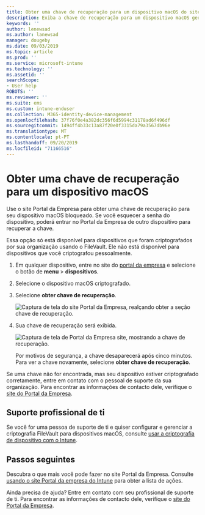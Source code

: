 ```yaml
---
title: Obter uma chave de recuperação para um dispositivo macOS do site Portal da Empresa do Intune
description: Exiba a chave de recuperação para um dispositivo macOS gerenciado e registrado.
keywords: ''
author: lenewsad
ms.author: lanewsad
manager: dougeby
ms.date: 09/03/2019
ms.topic: article
ms.prod: ''
ms.service: microsoft-intune
ms.technology: ''
ms.assetid: ''
searchScope:
- User help
ROBOTS: ''
ms.reviewer: ''
ms.suite: ems
ms.custom: intune-enduser
ms.collection: M365-identity-device-management
ms.openlocfilehash: 37f76f0e4a382dc356f6d5994c31178ad6f496df
ms.sourcegitcommit: 1494ff4b33c13a87f20e0f3315da79a3567db96e
ms.translationtype: MT
ms.contentlocale: pt-PT
ms.lasthandoff: 09/20/2019
ms.locfileid: "71166516"
---
```

# <a name="get-a-recovery-key-for-a-macos-device"></a>Obter uma chave de recuperação para um dispositivo macOS

Use o site Portal da Empresa para obter uma chave de recuperação para seu dispositivo macOS bloqueado. Se você esquecer a senha do dispositivo, poderá entrar no Portal da Empresa de outro dispositivo para recuperar a chave.  

Essa opção só está disponível para dispositivos que foram criptografados por sua organização usando o FileVault. Ele não está disponível para dispositivos que você criptografou pessoalmente.

1. Em qualquer dispositivo, entre no site do [portal da empresa](https://portal.manage.microsoft.com) e selecione o botão de **menu** > **dispositivos**.  
2. Selecione o dispositivo macOS criptografado.  
3. Selecione **obter chave de recuperação**.  

    ![Captura de tela do site Portal da Empresa, realçando obter a seção chave de recuperação.](./media/1907-recovery2-cpweb-intune.PNG)  

4. Sua chave de recuperação será exibida.

    ![Captura de tela de Portal da Empresa site, mostrando a chave de recuperação.](./media/1907-recovery-cpweb-intune.PNG)  

    Por motivos de segurança, a chave desaparecerá após cinco minutos. Para ver a chave novamente, selecione **obter chave de recuperação**.

Se uma chave não for encontrada, mas seu dispositivo estiver criptografado corretamente, entre em contato com o pessoal de suporte da sua organização. Para encontrar as informações de contacto dele, verifique o [site do Portal da Empresa](https://go.microsoft.com/fwlink/?linkid=2010980).  

## <a name="it-pro-support"></a>Suporte profissional de ti

Se você for uma pessoa de suporte de ti e quiser configurar e gerenciar a criptografia FileVault para dispositivos macOS, consulte [usar a criptografia de dispositivo com o Intune](https://docs.microsoft.com/intune/encrypt-devices.md).

## <a name="next-steps"></a>Passos seguintes

Descubra o que mais você pode fazer no site Portal da Empresa. Consulte [usando o site Portal da empresa do Intune](using-the-intune-company-portal-website.md) para obter a lista de ações.  

Ainda precisa de ajuda? Entre em contato com seu profissional de suporte de ti. Para encontrar as informações de contacto dele, verifique o [site do Portal da Empresa](https://go.microsoft.com/fwlink/?linkid=2010980).  
